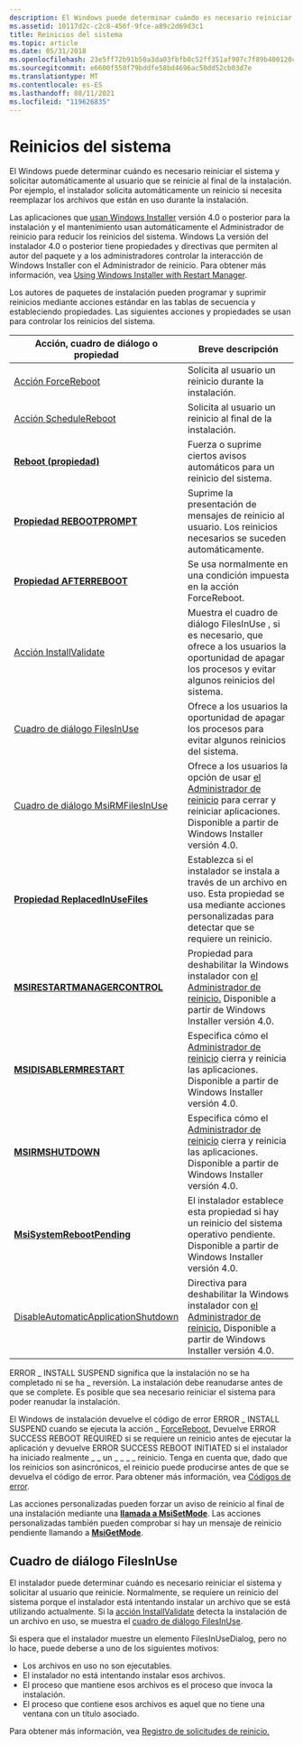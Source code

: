 ```yaml
---
description: El Windows puede determinar cuándo es necesario reiniciar el sistema y solicitar automáticamente al usuario que se reinicie al final de la instalación.
ms.assetid: 10117d2c-c2c8-456f-9fce-a89c2d69d3c1
title: Reinicios del sistema
ms.topic: article
ms.date: 05/31/2018
ms.openlocfilehash: 23e5ff72b91b50a3da03fbfb0c52ff351af907c7f89b400120c463dab233f288
ms.sourcegitcommit: e6600f550f79bddfe58bd4696ac50dd52cb03d7e
ms.translationtype: MT
ms.contentlocale: es-ES
ms.lasthandoff: 08/11/2021
ms.locfileid: "119626835"
---
```

# <a name="system-reboots"></a>Reinicios del sistema

El Windows puede determinar cuándo es necesario reiniciar el sistema y solicitar automáticamente al usuario que se reinicie al final de la instalación. Por ejemplo, el instalador solicita automáticamente un reinicio si necesita reemplazar los archivos que están en uso durante la instalación.

Las aplicaciones que [usan Windows Installer](windows-installer-portal.md) versión 4.0 o posterior para [](../rstmgr/restart-manager-portal.md) la instalación y el mantenimiento usan automáticamente el Administrador de reinicio para reducir los reinicios del sistema. Windows La versión del instalador 4.0 o posterior tiene propiedades y directivas que permiten al autor del paquete y a los administradores controlar la interacción de Windows Installer con el Administrador de reinicio. Para obtener más información, vea [Using Windows Installer with Restart Manager](using-windows-installer-with-restart-manager.md).

Los autores de paquetes de instalación pueden programar y suprimir reinicios mediante acciones estándar en las tablas de secuencia y estableciendo propiedades. Las siguientes acciones y propiedades se usan para controlar los reinicios del sistema.



| Acción, cuadro de diálogo o propiedad                                                | Breve descripción                                                                                                                                             |
|--------------------------------------------------------------------------------|---------------------------------------------------------------------------------------------------------------------------------------------------------------|
| [Acción ForceReboot](forcereboot-action.md)                                   | Solicita al usuario un reinicio durante la instalación.                                                                                                        |
| [Acción ScheduleReboot](schedulereboot-action.md)                             | Solicita al usuario un reinicio al final de la instalación.                                                                                                 |
| [**Reboot (propiedad)**](reboot.md)                                              | Fuerza o suprime ciertos avisos automáticos para un reinicio del sistema.                                                                                           |
| [**Propiedad REBOOTPROMPT**](rebootprompt.md)                                  | Suprime la presentación de mensajes de reinicio al usuario. Los reinicios necesarios se suceden automáticamente.                                                           |
| [**Propiedad AFTERREBOOT**](afterreboot.md)                                    | Se usa normalmente en una condición impuesta en la acción ForceReboot.                                                                                               |
| [Acción InstallValidate](installvalidate-action.md)                           | Muestra el cuadro de diálogo FilesInUse , si es necesario, que ofrece a los usuarios la oportunidad de apagar los procesos y evitar algunos reinicios del sistema.                              |
| [Cuadro de diálogo FilesInUse](filesinuse-dialog.md)                                     | Ofrece a los usuarios la oportunidad de apagar los procesos para evitar algunos reinicios del sistema.                                                                              |
| [Cuadro de diálogo MsiRMFilesInUse](msirmfilesinuse-dialog.md)                           | Ofrece a los usuarios la opción de usar [el Administrador de reinicio](../rstmgr/restart-manager-portal.md) para cerrar y reiniciar aplicaciones. Disponible a partir de Windows Installer versión 4.0. |
| [**Propiedad ReplacedInUseFiles**](replacedinusefiles.md)                      | Establezca si el instalador se instala a través de un archivo en uso. Esta propiedad se usa mediante acciones personalizadas para detectar que se requiere un reinicio.                                |
| [**MSIRESTARTMANAGERCONTROL**](msirestartmanagercontrol.md)                   | Propiedad para deshabilitar la Windows instalador con [el Administrador de reinicio.](../rstmgr/restart-manager-portal.md) Disponible a partir de Windows Installer versión 4.0.          |
| [**MSIDISABLERMRESTART**](msidisablermrestart.md)                             | Especifica cómo el [Administrador de reinicio](../rstmgr/restart-manager-portal.md) cierra y reinicia las aplicaciones. Disponible a partir de Windows Installer versión 4.0.                  |
| [**MSIRMSHUTDOWN**](msirmshutdown.md)                                         | Especifica cómo el [Administrador de reinicio](../rstmgr/restart-manager-portal.md) cierra y reinicia las aplicaciones. Disponible a partir de Windows Installer versión 4.0.                  |
| [**MsiSystemRebootPending**](msisystemrebootpending.md)                       | El instalador establece esta propiedad si hay un reinicio del sistema operativo pendiente. Disponible a partir de Windows Installer versión 4.0.                         |
| [DisableAutomaticApplicationShutdown](disableautomaticapplicationshutdown.md) | Directiva para deshabilitar la Windows instalador con [el Administrador de reinicio.](../rstmgr/restart-manager-portal.md) Disponible a partir de Windows Installer versión 4.0.                |



 

ERROR \_ INSTALL SUSPEND significa que la instalación no se ha completado ni se ha \_ reversión. La instalación debe reanudarse antes de que se complete. Es posible que sea necesario reiniciar el sistema para poder reanudar la instalación.

El Windows de instalación devuelve el código de error ERROR \_ INSTALL SUSPEND cuando se ejecuta la acción \_ [ForceReboot.](forcereboot-action.md) Devuelve ERROR SUCCESS REBOOT REQUIRED si se requiere un reinicio antes de ejecutar la aplicación y devuelve ERROR SUCCESS REBOOT INITIATED si el instalador ha iniciado realmente \_ \_ un \_ \_ \_ \_ reinicio. Tenga en cuenta que, dado que los reinicios son asincrónicos, el reinicio puede producirse antes de que se devuelva el código de error. Para obtener más información, vea [Códigos de error](error-codes.md).

Las acciones personalizadas pueden forzar un aviso de reinicio al final de una instalación mediante una [**llamada a MsiSetMode**](/windows/desktop/api/Msiquery/nf-msiquery-msisetmode). Las acciones personalizadas también pueden comprobar si hay un mensaje de reinicio pendiente llamando a [**MsiGetMode**](/windows/desktop/api/Msiquery/nf-msiquery-msigetmode).

## <a name="filesinuse-dialog"></a>Cuadro de diálogo FilesInUse

El instalador puede determinar cuándo es necesario reiniciar el sistema y solicitar al usuario que reinicie. Normalmente, se requiere un reinicio del sistema porque el instalador está intentando instalar un archivo que se está utilizando actualmente. Si la [acción InstallValidate](installvalidate-action.md) detecta la instalación de un archivo en uso, se muestra el [cuadro de diálogo FilesInUse](filesinuse-dialog.md).

Si espera que el instalador muestre un elemento FilesInUseDialog, pero no lo hace, puede deberse a uno de los siguientes motivos:

-   Los archivos en uso no son ejecutables.
-   El instalador no está intentando instalar esos archivos.
-   El proceso que mantiene esos archivos es el proceso que invoca la instalación.
-   El proceso que contiene esos archivos es aquel que no tiene una ventana con un título asociado.

Para obtener más información, vea [Registro de solicitudes de reinicio.](logging-of-reboot-requests.md)

 

 
